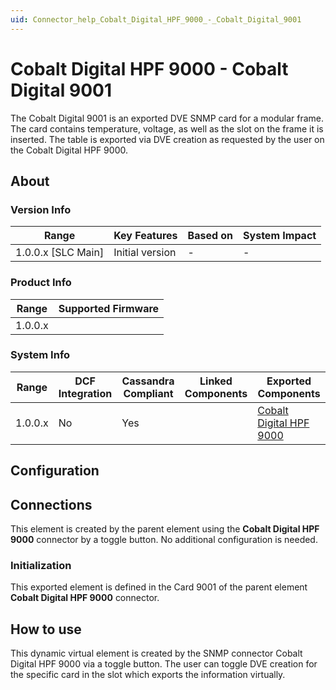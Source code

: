 ```yaml
---
uid: Connector_help_Cobalt_Digital_HPF_9000_-_Cobalt_Digital_9001
---
```


# Cobalt Digital HPF 9000 - Cobalt Digital 9001

The Cobalt Digital 9001 is an exported DVE SNMP card for a modular frame. The card contains temperature, voltage, as well as the slot on the frame it is inserted. The table is exported via DVE creation as requested by the user on the Cobalt Digital HPF 9000.

## About

### Version Info

| Range                | Key Features     | Based on     | System Impact     |
|----------------------|------------------|--------------|-------------------|
| 1.0.0.x [SLC Main]   | Initial version  | -            | -                 |

### Product Info

| Range     | Supported Firmware     |
|-----------|------------------------|
| 1.0.0.x   |                        |

### System Info

| Range     | DCF Integration     | Cassandra Compliant     | Linked Components     | Exported Components                                                          |
|-----------|---------------------|-------------------------|-----------------------|------------------------------------------------------------------------------|
| 1.0.0.x   | No                  | Yes                     |                       | [Cobalt Digital HPF 9000](xref:Connector_help_Cobalt_Digital_HPF_9000) |

## Configuration

## Connections

This element is created by the parent element using the **Cobalt Digital HPF 9000** connector by a toggle button. No additional configuration is needed.

### Initialization

This exported element is defined in the Card 9001 of the parent element **Cobalt Digital HPF 9000** connector.

## How to use

This dynamic virtual element is created by the SNMP connector Cobalt Digital HPF 9000 via a toggle button. The user can toggle DVE creation for the specific card in the slot which exports the information virtually.
